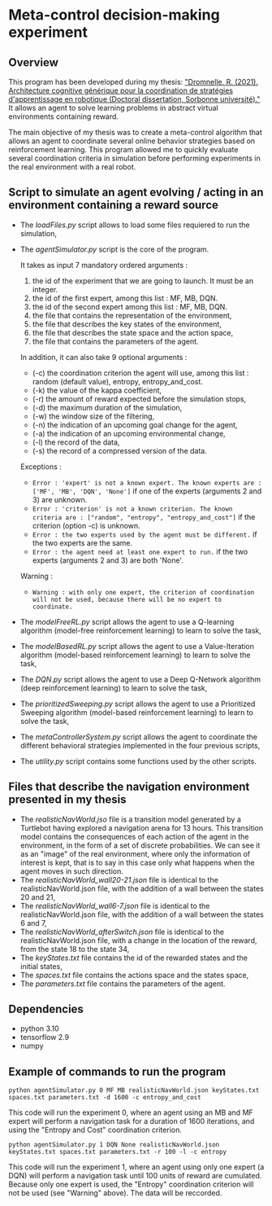 # Meta-control decision-making experiment

## Overview 

This program has been developed during my thesis: ["Dromnelle, R. (2021). Architecture cognitive générique pour la coordination de stratégies d'apprentissage en robotique (Doctoral dissertation, Sorbonne université)."](https://www.theses.fr/2021SORUS039) It allows an agent to solve learning problems in abstract virtual environments containing reward.

The main objective of my thesis was to create a meta-control algorithm that allows an agent to coordinate several online behavior strategies based on reinforcement learning. This program allowed me to quickly evaluate several coordination criteria in simulation before performing experiments in the real environment with a real robot. 

## Script to simulate an agent evolving / acting in an environment containing a reward source

* The *loadFiles.py* script allows to load some files requiered to run the simulation,
* The *agentSimulator.py* script is the core of the program.

  It takes as input 7 mandatory ordered arguments :
  1.  the id of the experiment that we are going to launch. It must be an integer.
  2.  the id of the first expert, among this list : MF, MB, DQN.
  3.  the id of the second expert among this list : MF, MB, DQN.
  4.  the file that contains the representation of the environment,
  5.  the file that describes the key states of the environment,
  7.  the file that describes the state space and the action space,
  7.  the file that contains the parameters of the agent.
  
  In addition, it can also take 9 optional arguments :
  * (-c) the coordination criterion the agent will use, among this list : random (default value), entropy, entropy_and_cost.
  * (-k) the value of the kappa coefficient,
  * (-r) the amount of reward expected before the simulation stops,
  * (-d) the maximum duration of the simulation,
  * (-w) the window size of the filtering,
  * (-n) the indication of an upcoming goal change for the agent,
  * (-a) the indication of an upcoming environmental change,
  * (-l) the record of the data,
  * (-s) the record of a compressed version of the data.
  
  Exceptions :
  * ```Error : 'expert' is not a known expert. The known experts are : ['MF', 'MB', 'DQN', 'None']``` if one of the experts (arguments 2 and 3) are unknown.
  * ```Error : 'criterion' is not a known criterion. The known criteria are : ["random", "entropy", "entropy_and_cost"]``` if the criterion (option -c) is unknown.
  * ```Error : the two experts used by the agent must be different.``` if the two experts are the same.
  * ```Error : the agent need at least one expert to run.``` if the two experts (arguments 2 and 3) are both 'None'.

  Warning :
  * ```Warning : with only one expert, the criterion of coordination will not be used, because there will be no expert to coordinate.```

* The *modelFreeRL.py* script allows the agent to use a Q-learning algorithm (model-free reinforcement learning) 
to learn to solve the task,
* The *modelBasedRL.py* script allows the agent to use a Value-Iteration algorithm (model-based reinforcement learning) to learn to solve the task,
* The *DQN.py* script allows the agent to use a Deep Q-Network algorithm (deep reinforcement learning) 
to learn to solve the task,
* The *prioritizedSweeping.py* script allows the agent to use a Prioritized Sweeping algorithm (model-based
reinforcement learning) to learn to solve the task,
* The *metaControllerSystem.py* script allows the agent to coordinate the different behavioral strategies implemented in the four previous scripts,
* The *utility.py* script contains some functions used by the other scripts.

 ## Files that describe the navigation environment presented in my thesis
 
 * The *realisticNavWorld.jso* file is a transition model generated by a Turtlebot having explored a navigation arena for 13 hours. This transition model contains the consequences of each action of the agent in the environment, in the form of a set of discrete probabilities. We can see it as an "image" of the real environment, where only the information of interest is kept, that is to say in this case only what happens when the agent moves in such direction. 
* The *realisticNavWorld_wall20-21.json* file is identical to the realisticNavWorld.json file, with the addition of a wall between the states 20 and 21,
* The *realisticNavWorld_wall6-7.json* file is identical to the realisticNavWorld.json file, with the addition of a wall between the states 6 and 7,
* The *realisticNavWorld_afterSwitch.json* file is identical to the realisticNavWorld.json file, with a change in the location of the reward, from the state 18 to the state 34,
* The *keyStates.txt* file contains the id of the rewarded states and the initial states,
* The *spaces.txt* file contains the actions space and the states space,
* The *parameters.txt* file contains the parameters of the agent.
 
## Dependencies

* python 3.10
* tensorflow 2.9
* numpy

## Example of commands to run the program

```
python agentSimulator.py 0 MF MB realisticNavWorld.json keyStates.txt spaces.txt parameters.txt -d 1600 -c entropy_and_cost
```

This code will run the experiment 0, where an agent using an MB and MF expert will perform a navigation task for a duration of 1600 iterations, and using the "Entropy and Cost" coordination criterion.

```
python agentSimulator.py 1 DQN None realisticNavWorld.json keyStates.txt spaces.txt parameters.txt -r 100 -l -c entropy
```
This code will run the experiment 1, where an agent using only one expert (a DQN) will perform a navigation task until 100 units of reward are cumulated. Because only one expert is used, the "Entropy" coordination criterion will not be used (see "Warning" above). The data will be reccorded.


